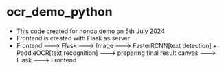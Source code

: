 # ocr_demo_python
- This code created for honda demo on 5th July 2024
- Frontend is created with Flask as server
- Frontend ---> Flask ---> Image ---> FasterRCNN[text detection] + PaddleOCR[text recognition] ---> preparing final result canvas ---> Flask ---> Frontend 

